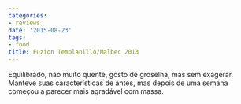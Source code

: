 ```yaml
---
categories:
- reviews
date: '2015-08-23'
tags:
- food
title: Fuzion Templanillo/Malbec 2013
---
```


Equilibrado, não muito quente, gosto de groselha, mas sem exagerar. Manteve suas características de antes, mas depois de uma semana começou a parecer mais agradável com massa.